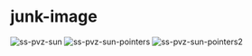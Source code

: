 # junk-image

![ss-pvz-sun](https://user-images.githubusercontent.com/85774070/216296875-1eb50a24-01d9-476c-8c6e-a75de9cafbcf.png)
![ss-pvz-sun-pointers](https://user-images.githubusercontent.com/85774070/216293500-f0c8c69c-ec53-4e0b-874e-3fcc9928ffc9.png)
![ss-pvz-sun-pointers2](https://user-images.githubusercontent.com/85774070/216293508-88527be4-ce6a-4973-9465-8f6d22bf1e29.png)
